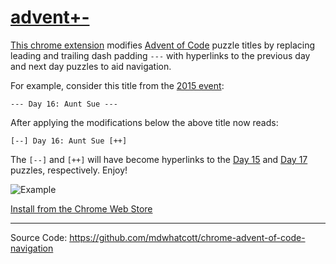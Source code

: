 # [advent+-](https://github.com/mdwhatcott/chrome-advent-of-code-navigation)

[This chrome extension](https://chrome.google.com/webstore/detail/advent%20/fpgpinpnmmgakjgadibllhngdapbhlad) modifies [Advent of Code](http://adventofcode.com) puzzle titles by replacing leading and trailing dash padding `---` with hyperlinks to the previous day and next day puzzles to aid navigation.

For example, consider this title from the [2015 event](http://adventofcode.com/2015/day/16):

	--- Day 16: Aunt Sue ---

After applying the modifications below the above title now reads:

	[--] Day 16: Aunt Sue [++]

The `[--]` and `[++]` will have become hyperlinks to the [Day 15](http://adventofcode.com/2015/day/15) and [Day 17](http://adventofcode.com/2015/day/17) puzzles, respectively. Enjoy!

![Example](https://github.com/mdwhatcott/chrome-advent-of-code-navigation/blob/master/day-16-2015-screenshot.png)

[Install from the Chrome Web Store](https://chrome.google.com/webstore/detail/advent%20/fpgpinpnmmgakjgadibllhngdapbhlad)


-----

Source Code: https://github.com/mdwhatcott/chrome-advent-of-code-navigation